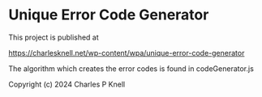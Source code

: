 # Unique Error Code Generator
This project is published at
 
https://charlesknell.net/wp-content/wpa/unique-error-code-generator

The algorithm which creates the error codes is found in codeGenerator.js



Copyright (c) 2024  Charles P Knell
